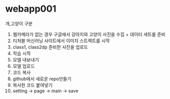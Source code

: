 # webapp001
개,고양이 구분
1. 웹카메라가 없는 경우 구글에서 강아지와 고양이 사진을 수집 + 데이터 세트를 준비
2. 티처블 머신러닝 사이트에서 이미지 스트렉트를 시작
3. class1, class2dp 준비한 사진을 업로드
4. 학습 시작
5. 모델 내보내기
6. 모델 업로드
7. 코드 복사
8. github에서 새로운 repo만들기
9. 복사한 코드 붙여넣기
10. setting -> page -> main -> save
